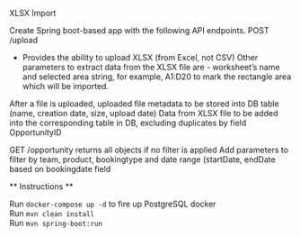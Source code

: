 XLSX Import

Create Spring boot-based app with the following API endpoints.
POST /upload  
- Provides the ability to upload XLSX (from Excel, not CSV)
Other parameters to extract data from the XLSX file are - worksheet’s name and selected area string, for example, A1:D20 to mark the rectangle area which will be imported.

After a file is uploaded, uploaded file metadata to be stored into DB table (name, creation date, size, upload date)
Data from XLSX file to be added into the corresponding table in DB, excluding duplicates by field OpportunityID


GET /opportunity 
returns all objects if no filter is applied
Add parameters to filter by team, product, bookingtype and date range (startDate, endDate based on bookingdate field 

** Instructions **

Run ```docker-compose up -d``` to fire up PostgreSQL docker \
Run ```mvn clean install``` \
Run ```mvn spring-boot:run``` 

